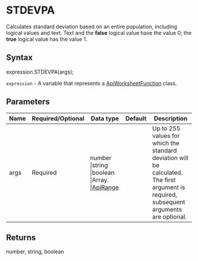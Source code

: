 # STDEVPA

Calculates standard deviation based on an entire population, including logical values and text. Text and the **false** logical value have the value 0; the **true** logical value has the value 1.

## Syntax

expression.STDEVPA(args);

`expression` - A variable that represents a [ApiWorksheetFunction](../ApiWorksheetFunction.md) class.

## Parameters

| **Name** | **Required/Optional** | **Data type** | **Default** | **Description** |
| ------------- | ------------- | ------------- | ------------- | ------------- |
| args | Required | number &#124;string &#124;boolean &#124;Array.<number> &#124;[ApiRange](../../ApiRange/ApiRange.md) |  | Up to 255 values for which the standard deviation will be calculated. The first argument is required, subsequent arguments are optional. |

## Returns

number, string, boolean